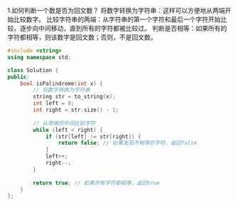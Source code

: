 1.如何判断一个数是否为回文数？
将数字转换为字符串：这样可以方便地从两端开始比较数字。
比较字符串的两端：从字符串的第一个字符和最后一个字符开始比较，逐步向中间移动，直到所有的字符都被比较过。
判断是否相等：如果所有的字符都相等，则该数字是回文数；否则，不是回文数。
```c++
#include <string>
using namespace std;

class Solution {
public:
    bool isPalindrome(int x) {
        // 将数字转换为字符串
        string str = to_string(x);
        int left = 0;
        int right = str.size() - 1;
        
        // 从两端向中间比较字符
        while (left < right) {
            if (str[left] != str[right]) {
                return false; // 如果发现不相等的字符，返回false
            }
            left++;
            right--;
        }
        
        return true; // 如果所有字符都相等，返回true
    }
};
```